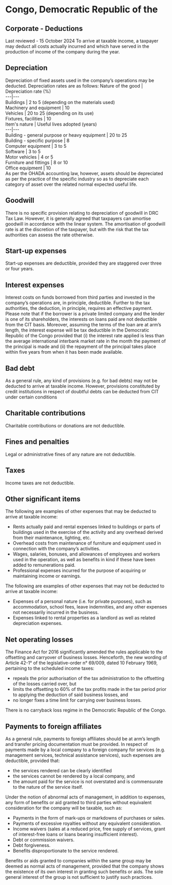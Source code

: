 # Congo, Democratic Republic of the
## Corporate - Deductions
Last reviewed - 15 October 2024
To arrive at taxable income, a taxpayer may deduct all costs actually incurred and which have served in the production of income of the company during the year.
## Depreciation
Depreciation of fixed assets used in the company’s operations may be deducted. Depreciation rates are as follows:
Nature of the good | Depreciation rate (%)  
---|---  
Buildings | 2 to 5 (depending on the materials used)  
Machinery and equipment | 10  
Vehicles | 20 to 25 (depending on its use)  
Fixtures, facilities | 10  
Item's nature | Useful lives adopted (years)  
---|---  
Building - general purpose or heavy equipment | 20 to 25  
Building - specific purpose | 8  
Computer equipment | 3 to 5  
Software | 3 to 5  
Motor vehicles | 4 or 5  
Furniture and fittings | 8 or 10  
Office equipment | 10  
As per the OHADA accounting law, however, assets should be depreciated as per the practice of the specific industry so as to depreciate each category of asset over the related normal expected useful life.
## Goodwill
There is no specific provision relating to depreciation of goodwill in DRC Tax Law.
However, it is generally agreed that taxpayers can amortise goodwill in accordance with the linear system. The amortisation of goodwill rate is at the discretion of the taxpayer, but with the risk that the tax authorities can assess the rate otherwise.
## Start-up expenses
Start-up expenses are deductible, provided they are staggered over three or four years.
## Interest expenses
Interest costs on funds borrowed from third parties and invested in the company’s operations are, in principle, deductible. Further to the tax authorities, the deduction, in principle, requires an effective payment.
Please note that if the borrower is a private limited company and the lender is one of its shareholders, the interests on loans paid are not deductible from the CIT basis.
Moreover, assuming the terms of the loan are at arm’s length, the interest expense will be tax deductible in the Democratic Republic of the Congo provided that (i) the interest rate applied is less than the average international interbank market rate in the month the payment of the principal is made and (ii) the repayment of the principal takes place within five years from when it has been made available.
## Bad debt
As a general rule, any kind of provisions (e.g. for bad debts) may not be deducted to arrive at taxable income.
However, provisions constituted by credit institutions in respect of doubtful debts can be deducted from CIT under certain conditions
## Charitable contributions
Charitable contributions or donations are not deductible.
## Fines and penalties
Legal or administrative fines of any nature are not deductible.
## Taxes
Income taxes are not deductible.
## Other significant items
The following are examples of other expenses that may be deducted to arrive at taxable income:
  * Rents actually paid and rental expenses linked to buildings or parts of buildings used in the exercise of the activity and any overhead derived from their maintenance, lighting, etc.
  * Overhead costs from maintenance of furniture and equipment used in connection with the company’s activities.
  * Wages, salaries, bonuses, and allowances of employees and workers used in the operation, as well as benefits in kind if these have been added to remunerations paid.
  * Professional expenses incurred for the purpose of acquiring or maintaining income or earnings.


The following are examples of other expenses that may not be deducted to arrive at taxable income:
  * Expenses of a personal nature (i.e. for private purposes), such as accommodation, school fees, leave indemnities, and any other expenses not necessarily incurred in the business.
  * Expenses linked to rental properties as a landlord as well as related depreciation expenses.


## Net operating losses
The Finance Act for 2016 significantly amended the rules applicable to the offsetting and carryover of business losses. Henceforth, the new wording of Article 42-1° of the legislative-order n° 69/009, dated 10 February 1969, pertaining to the scheduled income taxes:
  * repeals the prior authorisation of the tax administration to the offsetting of the losses carried over, but
  * limits the offsetting to 60% of the tax profits made in the tax period prior to applying the deduction of said business losses, and
  * no longer fixes a time limit for carrying over business losses.


There is no carryback loss regime in the Democratic Republic of the Congo.
## Payments to foreign affiliates
As a general rule, payments to foreign affiliates should be at arm’s length and transfer pricing documentation must be provided.
In respect of payments made by a local company to a foreign company for services (e.g. management services, technical assistance services), such expenses are deductible, provided that:
  * the services rendered can be clearly identified
  * the services cannot be rendered by a local company, and
  * the amount paid for the service is not overstated and is commensurate to the nature of the service itself.


Under the notion of abnormal acts of management, in addition to expenses, any form of benefits or aid granted to third parties without equivalent consideration for the company will be taxable, such as:
  * Payments in the form of mark-ups or markdowns of purchases or sales.
  * Payments of excessive royalties without any equivalent consideration.
  * Income waivers (sales at a reduced price, free supply of services, grant of interest-free loans or loans bearing insufficient interest).
  * Debt or commission waivers.
  * Debt forgiveness.
  * Benefits disproportionate to the service rendered.


Benefits or aids granted to companies within the same group may be deemed as normal acts of management, provided that the company shows the existence of its own interest in granting such benefits or aids. The sole general interest of the group is not sufficient to justify such practices.
